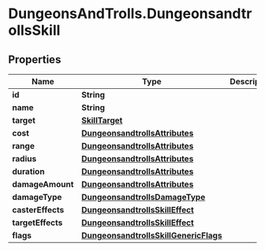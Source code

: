 # DungeonsAndTrolls.DungeonsandtrollsSkill

## Properties

Name | Type | Description | Notes
------------ | ------------- | ------------- | -------------
**id** | **String** |  | [optional] 
**name** | **String** |  | [optional] 
**target** | [**SkillTarget**](SkillTarget.md) |  | [optional] 
**cost** | [**DungeonsandtrollsAttributes**](DungeonsandtrollsAttributes.md) |  | [optional] 
**range** | [**DungeonsandtrollsAttributes**](DungeonsandtrollsAttributes.md) |  | [optional] 
**radius** | [**DungeonsandtrollsAttributes**](DungeonsandtrollsAttributes.md) |  | [optional] 
**duration** | [**DungeonsandtrollsAttributes**](DungeonsandtrollsAttributes.md) |  | [optional] 
**damageAmount** | [**DungeonsandtrollsAttributes**](DungeonsandtrollsAttributes.md) |  | [optional] 
**damageType** | [**DungeonsandtrollsDamageType**](DungeonsandtrollsDamageType.md) |  | [optional] 
**casterEffects** | [**DungeonsandtrollsSkillEffect**](DungeonsandtrollsSkillEffect.md) |  | [optional] 
**targetEffects** | [**DungeonsandtrollsSkillEffect**](DungeonsandtrollsSkillEffect.md) |  | [optional] 
**flags** | [**DungeonsandtrollsSkillGenericFlags**](DungeonsandtrollsSkillGenericFlags.md) |  | [optional] 


